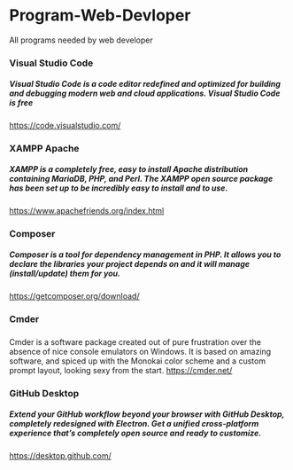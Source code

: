 # Program-Web-Devloper
All programs needed by web developer

### Visual Studio Code 
##### Visual Studio Code is a code editor redefined and optimized for building and debugging modern web and cloud applications. Visual Studio Code is free
https://code.visualstudio.com/

### XAMPP Apache
##### XAMPP is a completely free, easy to install Apache distribution containing MariaDB, PHP, and Perl. The XAMPP open source package has been set up to be incredibly easy to install and to use.
https://www.apachefriends.org/index.html

### Composer 
##### Composer is a tool for dependency management in PHP. It allows you to declare the libraries your project depends on and it will manage (install/update) them for you.
https://getcomposer.org/download/

### Cmder 
##### 
Cmder is a software package created out of pure frustration over the absence of nice console emulators on Windows. It is based on amazing software, and spiced up with the Monokai color scheme and a custom prompt layout, looking sexy from the start.
https://cmder.net/

### GitHub Desktop
#####  Extend your GitHub workflow beyond your browser with GitHub Desktop, completely redesigned with Electron. Get a unified cross-platform experience that’s completely open source and ready to customize. 
https://desktop.github.com/

